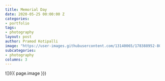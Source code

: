 ```yaml
---
title: Memorial Day
date: 2020-05-25 00:00:00 Z
categories:
- portfolio
tags:
- photography
layout: post
author: Pramod Kotipalli
image: "https://user-images.githubusercontent.com/13140065/178388952-80242664-7c58-4e02-8007-98c8a71aec77.png"
subcategories:
- photography
columns: 3
---
```


![]({{ page.image }})
